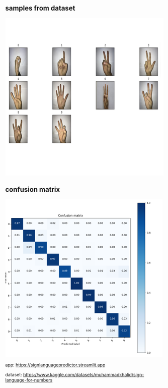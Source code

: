 ## samples from dataset
<img src='sample.png' width='800' height='500'>

## confusion matrix
<img src='sign_language_model_confusion_matrix.png' width='500' height='500'>

app: https://signlanguagepredictor.streamlit.app

dataset: https://www.kaggle.com/datasets/muhammadkhalid/sign-language-for-numbers
